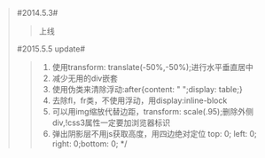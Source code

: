 >#2014.5.3#
>>上线
>
> #2015.5.5 update#
>>1. 使用transform: translate(-50%,-50%);进行水平垂直居中
>>2. 减少无用的div嵌套
>>3. 使用伪类来清除浮动:after{content: " ";display: table;}
>>4. 去除fl，fr类，不使用浮动，用display:inline-block
>>5. 可以用img缩放代替边距，transform: scale(.95);删除外侧div,!css3属性一定要加浏览器标识
>>6. 弹出阴影层不用js获取高度，用四边绝对定位 top: 0; left: 0; right: 0;bottom: 0;
*/